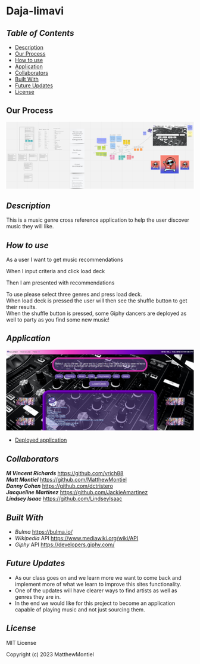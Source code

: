 # Daja-limavi
## *Table of Contents*
- [Description](#description)
- [Our Process](#our-process)
- [How to use](#how-to-use)
- [Application](#application)
- [Collaborators](#collaborators)
- [Built With](#built-with)
- [Future Updates](#future-updates)
- [License](#license)

## Our Process

![screenshot](./assets/images/thoughts.png)

## *Description*

This is a music genre cross reference application to help the user discover music they will like. 

## *How to use*

As a user I want to get music recommendations<br>

When I input criteria and click load deck<br>

Then I am presented with recommendations<br>

To use please select three genres and press load deck.<br>
When load deck is pressed the user will then see the shuffle button to get their results.<br>
When the shuffle button is pressed, some Giphy dancers are deployed as well to party as you find some new music!<br>

## *Application*

![alt text](./assets/images/DaJa-LiMaVi_inaction_screenshot.png)

- [Deployed application](https://matthewmontiel.github.io/daja-limavi/)

## *Collaborators*

***M Vincent Richards*** https://github.com/vrich88<br>
***Matt Montiel*** https://github.com/MatthewMontiel<br>
***Danny Cohen*** https://github.com/dctristero<br>
***Jacqueline Martinez*** https://github.com/JackieAmartinez<br>
***Lindsey Isaac*** https://github.com/LindseyIsaac

## *Built With*

- *Bulma* https://bulma.io/<br>
- *Wikipedia* API https://www.mediawiki.org/wiki/API<br>
- *Giphy* API https://developers.giphy.com/<br>
## *Future Updates*
- As our class goes on and we learn more we want to come back and implement more of what we learn to improve this sites functionality. 
- One of the updates will have clearer ways to find artists as well as genres they are in.
- In the end we would like for this project to become an application capable of playing music and not just sourcing them.

## *License*
MIT License

Copyright (c) 2023 MatthewMontiel